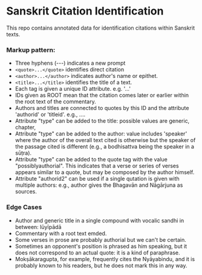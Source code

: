 # Sanskrit Citation Identification

This repo contains annotated data for identification citations within Sanskrit texts.

### Markup pattern:

- Three hyphens (---) indicates a new prompt
- `<quote>...</quote>` identifies direct citation
- `<author>...</author>` indicates author's name or epithet.
- `<title>...</title>` identifies the title of a text.
- Each tag is given a unique ID attribute. e.g. '<quote id="q1">...</quote>'
- IDs given as ROOT mean that the citation comes later or earlier within the root text of the commentary.
- Authors and titles are connected to quotes by this ID and the attribute 'authorid' or 'titleid'. e.g., <quote id="q1" authorid="a1" titleid="t1">...</quote>.
- Attribute "type" can be added to the title: possible values are generic, chapter, 
- Attribute "type" can be added to the author: value includes 'speaker' where the author of the overall text cited is otherwise but the speaker of the passage cited is different (e.g., a bodhisattva being the speaker in a sūṭra).
- Attribute "type" can be added to the quote tag with the value "possiblyauthorial". This indicates that a verse or series of verses appears similar to a quote, but may be composed by the author himself. 
- Attribute "authorid2" can be used if a single qutation is given with multiple authors: e.g., author gives the Bhagavān and Nāgārjuna as sources.

### Edge Cases
- Author and generic title in a single compound with vocalic sandhi in between: <author id="a1">lūyīpādā</author><title id="t3" type="generic">bhisamaye</title>
- Commentary with a root text emded.
- Some verses in prose are probably authorial but we can't be certain.
- Sometimes an opponent's position is phrased as him speaking, but it does not correspond to an actual quote: it is a kind of paraphrase.
- Mokṣākaragupta, for example, frequently cites the Nyāyabindu, and it is probably known to his readers, but he does not mark this in any way.
